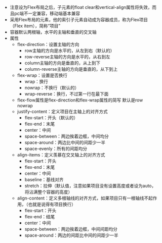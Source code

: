 - 注意设为Flex布局之后，子元素的float clear和vertical-align属性将失效，而且pc端不一定兼容，移动端基本兼容
- 采用Flex布局的元素，他的索引子元素自动成为容器成员，称为Flex项目（Flex item），简称“项目”
- 容器默认两根轴，水平的主轴和垂直的交叉轴
- 属性
  - flex-direction：设置主轴的方向
    - row主轴的方向是水平的，从左到右（默认的）
    - row-reverse主轴的方向是水平的，从右到左
    - column主轴的方向是垂直的，从上到下
    - column-reverse主轴的方向是垂直的，从下到上
  - flex-wrap：设置是否换行
    - wrap：换行
    - nowrap：不换行（默认的）
    - wrap-reverse：换行，不过第一行在最下面
  - flex-flow属性是flex-direction和flex-wrap属性的简写 默认是row nowrap
  - justify-content：定义项目在主轴上的对齐方式
    - flex-start：开头（默认的）
    - flex-end：末尾
    - center：中间
    - space-between：两边挨着边框，中间均分
    - space-around：两边比中间的间距少一半
    - space-evenly：所有的间距均分
  - align-items：定义羡慕在交叉轴上的对齐方式
    - flex-start：开头
    - flex-end：末尾
    - center：中间
    - baseline：基线对齐
    - stretch：拉伸（默认值，注意如果项目没有设置高度或者设为auto，将沾满整个容器的高度）
  - align-content：定义多根轴线的对齐方式，如果项目只有一根轴线不起作用，（也就是说得有项目换行）
    - flex-start：开头
    - flex-end：结尾
    - center：中间
    - space-between：两边挨着边框，中间间距均分
    - space-around：两边的间距比中间的间距少一半